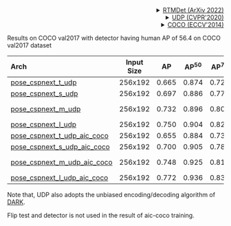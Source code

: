 <!-- [ALGORITHM] -->

<details>
<summary align="right"><a href="https://arxiv.org/abs/2212.07784">RTMDet (ArXiv 2022)</a></summary>

```bibtex
@misc{lyu2022rtmdet,
      title={RTMDet: An Empirical Study of Designing Real-Time Object Detectors},
      author={Chengqi Lyu and Wenwei Zhang and Haian Huang and Yue Zhou and Yudong Wang and Yanyi Liu and Shilong Zhang and Kai Chen},
      year={2022},
      eprint={2212.07784},
      archivePrefix={arXiv},
      primaryClass={cs.CV}
}
```

</details>

<!-- [ALGORITHM] -->

<details>
<summary align="right"><a href="http://openaccess.thecvf.com/content_CVPR_2020/html/Huang_The_Devil_Is_in_the_Details_Delving_Into_Unbiased_Data_CVPR_2020_paper.html">UDP (CVPR'2020)</a></summary>

```bibtex
@InProceedings{Huang_2020_CVPR,
  author = {Huang, Junjie and Zhu, Zheng and Guo, Feng and Huang, Guan},
  title = {The Devil Is in the Details: Delving Into Unbiased Data Processing for Human Pose Estimation},
  booktitle = {The IEEE/CVF Conference on Computer Vision and Pattern Recognition (CVPR)},
  month = {June},
  year = {2020}
}
```

</details>

<!-- [DATASET] -->

<details>
<summary align="right"><a href="https://link.springer.com/chapter/10.1007/978-3-319-10602-1_48">COCO (ECCV'2014)</a></summary>

```bibtex
@inproceedings{lin2014microsoft,
  title={Microsoft coco: Common objects in context},
  author={Lin, Tsung-Yi and Maire, Michael and Belongie, Serge and Hays, James and Perona, Pietro and Ramanan, Deva and Doll{\'a}r, Piotr and Zitnick, C Lawrence},
  booktitle={European conference on computer vision},
  pages={740--755},
  year={2014},
  organization={Springer}
}
```

</details>

Results on COCO val2017 with detector having human AP of 56.4 on COCO val2017 dataset

| Arch                                          | Input Size |  AP   | AP<sup>50</sup> | AP<sup>75</sup> |  AR   | AR<sup>50</sup> |                     ckpt                      |                      log                      |
| :-------------------------------------------- | :--------: | :---: | :-------------: | :-------------: | :---: | :-------------: | :-------------------------------------------: | :-------------------------------------------: |
| [pose_cspnext_t_udp](/configs/body_2d_keypoint/topdown_heatmap/coco/cspnext-tiny_udp_8xb256-210e_coco-256x192.py) |  256x192   | 0.665 |      0.874      |      0.723      | 0.723 |      0.917      | [ckpt](https://download.openmmlab.com/mmpose/v1/projects/rtmpose/rtmpose-tiny_udp-coco_pt-in1k_210e-256x192-0908dd2d_20230123.pth) | [log](https://download.openmmlab.com/mmpose/v1/projects/rtmpose/rtmpose-tiny_udp-coco_pt-in1k_210e-256x192-0908dd2d_20230123.json) |
| [pose_cspnext_s_udp](/configs/body_2d_keypoint/topdown_heatmap/coco/cspnext-s_udp_8xb256-210e_coco-256x192.py) |  256x192   | 0.697 |      0.886      |      0.776      | 0.753 |      0.929      | [ckpt](https://download.openmmlab.com/mmpose/v1/projects/rtmpose/rtmpose-s_udp-coco_pt-in1k_210e-256x192-92dbfc1d_20230123.pth) | [log](https://download.openmmlab.com/mmpose/v1/projects/rtmpose/rtmpose-s_udp-coco_pt-in1k_210e-256x192-92dbfc1d_20230123.json) |
| [pose_cspnext_m_udp](/configs/body_2d_keypoint/topdown_heatmap/coco/cspnext-m_udp_8xb256-210e_coco-256x192.py) |  256x192   | 0.732 |      0.896      |      0.806      | 0.785 |      0.937      | \[ckpt\]https://download.openmmlab.com/mmpose/v1/projects/rtmpose/rtmpose-m_udp-coco_pt-in1k_210e-256x192-95f5967e_20230123.pth) | [log](https://download.openmmlab.com/mmpose/v1/projects/rtmpose/rtmpose-m_udp-coco_pt-in1k_210e-256x192-95f5967e_20230123.json) |
| [pose_cspnext_l_udp](/configs/body_2d_keypoint/topdown_heatmap/coco/cspnext-l_udp_8xb256-210e_coco-256x192.py) |  256x192   | 0.750 |      0.904      |      0.822      | 0.800 |      0.941      | [ckpt](https://download.openmmlab.com/mmpose/v1/projects/rtmpose/rtmpose-l_udp-coco_pt-in1k_210e-256x192-661cdd8c_20230123.pth) | [log](https://download.openmmlab.com/mmpose/v1/projects/rtmpose/rtmpose-l_udp-coco_pt-in1k_210e-256x192-661cdd8c_20230123.json) |
| [pose_cspnext_t_udp_aic_coco](/configs/body_2d_keypoint/topdown_heatmap/coco/cspnext-tiny_udp_8xb256-210e_aic-coco-256x192.py) |  256x192   | 0.655 |      0.884      |      0.731      | 0.689 |      0.890      | [ckpt](https://download.openmmlab.com/mmpose/v1/projects/rtmpose/cspnext-tiny_udp-aic-coco_210e-256x192-cbed682d_20230130.pth) | [log](https://download.openmmlab.com/mmpose/v1/projects/rtmpose/cspnext-tiny_udp-aic-coco_210e-256x192-cbed682d_20230130.json) |
| [pose_cspnext_s_udp_aic_coco](/configs/body_2d_keypoint/topdown_heatmap/coco/cspnext-s_udp_8xb256-210e_aic-coco-256x192.py) |  256x192   | 0.700 |      0.905      |      0.783      | 0.733 |      0.918      | [ckpt](https://download.openmmlab.com/mmpose/v1/projects/rtmpose/cspnext-s_udp-aic-coco_210e-256x192-92f5a029_20230130.pth) | [log](https://download.openmmlab.com/mmpose/v1/projects/rtmpose/cspnext-s_udp-aic-coco_210e-256x192-92f5a029_20230130.json) |
| [pose_cspnext_m_udp_aic_coco](/configs/body_2d_keypoint/topdown_heatmap/coco/cspnext-m_udp_8xb256-210e_aic-coco-256x192.py) |  256x192   | 0.748 |      0.925      |      0.818      | 0.777 |      0.933      | \[ckpt\]https://download.openmmlab.com/mmpose/v1/projects/rtmpose/cspnext-m_udp-aic-coco_210e-256x192-f2f7d6f6_20230130.pth) | [log](https://download.openmmlab.com/mmpose/v1/projects/rtmpose/cspnext-m_udp-aic-coco_210e-256x192-f2f7d6f6_20230130.json) |
| [pose_cspnext_l_udp_aic_coco](/configs/body_2d_keypoint/topdown_heatmap/coco/cspnext-l_udp_8xb256-210e_aic-coco-256x192.py) |  256x192   | 0.772 |      0.936      |      0.839      | 0.799 |      0.943      | [ckpt](https://download.openmmlab.com/mmpose/v1/projects/rtmpose/cspnext-l_udp-aic-coco_210e-256x192-273b7631_20230130.pth) | [log](https://download.openmmlab.com/mmpose/v1/projects/rtmpose/cspnext-l_udp-aic-coco_210e-256x192-273b7631_20230130.json) |

Note that, UDP also adopts the unbiased encoding/decoding algorithm of [DARK](https://mmpose.readthedocs.io/en/1.x/model_zoo_papers/techniques.html#darkpose-cvpr-2020).

Flip test and detector is not used in the result of aic-coco training.
